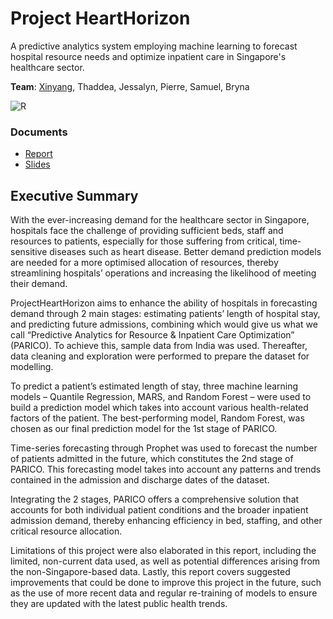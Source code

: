# Project HeartHorizon

A predictive analytics system employing machine learning to forecast hospital resource needs and optimize inpatient care in Singapore's healthcare sector.

**Team**: [Xinyang](https://github.com/thenewgoat), Thaddea, Jessalyn, Pierre, Samuel, Bryna

![R](https://img.shields.io/badge/R-276DC3?style=for-the-badge&logo=r&logoColor=white)

### Documents

- [Report](https://github.com/thenewgoat/bc2407/blob/main/BC2407_S01_Grp4%20Report.docx)
- [Slides](https://github.com/thenewgoat/bc2407/blob/main/BC2407_S01_Grp4%20Slides.pptx)






## Executive Summary


With the ever-increasing demand for the healthcare sector in Singapore, hospitals face the challenge of providing sufficient beds, staff and resources to patients, especially for those suffering from critical, time-sensitive diseases such as heart disease. Better demand prediction models are needed for a more optimised allocation of resources, thereby streamlining hospitals’ operations and increasing the likelihood of meeting their demand.

ProjectHeartHorizon aims to enhance the ability of hospitals in forecasting demand through 2 main stages: estimating patients’ length of hospital stay, and predicting future admissions, combining which would give us what we call “Predictive Analytics for Resource & Inpatient Care Optimization” (PARICO). To achieve this, sample data from India was used. Thereafter, data cleaning and exploration were performed to prepare the dataset for modelling.

To predict a patient’s estimated length of stay, three machine learning models – Quantile Regression, MARS, and Random Forest – were used to build a prediction model which takes into account various health-related factors of the patient. The best-performing model, Random Forest, was chosen as our final prediction model for the 1st stage of PARICO.

Time-series forecasting through Prophet was used to forecast the number of patients admitted in the future, which constitutes the 2nd stage of PARICO. This forecasting model takes into account any patterns and trends contained in the admission and discharge dates of the dataset.

Integrating the 2 stages, PARICO offers a comprehensive solution that accounts for both individual patient conditions and the broader inpatient admission demand, thereby enhancing efficiency in bed, staffing, and other critical resource allocation.

Limitations of this project were also elaborated in this report, including the limited, non-current data used, as well as potential differences arising from the non-Singapore-based data. Lastly, this report covers suggested improvements that could be done to improve this project in the future, such as the use of more recent data and regular re-training of models to ensure they are updated with the latest public health trends.


